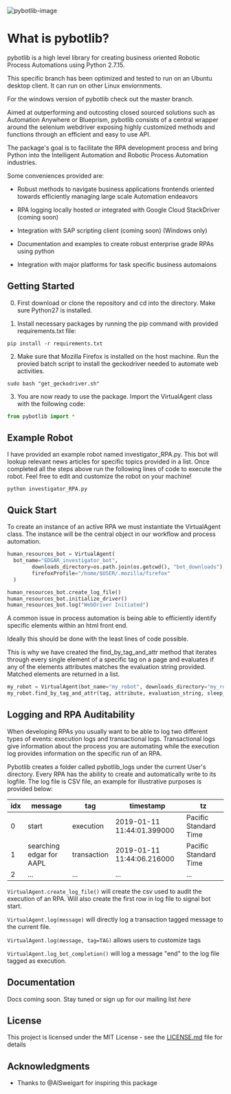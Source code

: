 
![pybotlib-image](https://github.com/dkatz23238/pybotlib/raw/master/img/pybotlib.png)

# What is pybotlib?
pybotlib is a high level library for creating business oriented Robotic Process Automations using Python 2.7.15.

This specific branch has been optimized and tested to run on an Ubuntu desktop client. It can run on other Linux enviornments.

For the windows version of pybotlib check out the master branch.

Aimed at outperforming and outcosting closed sourced solutions such as Automation Anywhere or Blueprism, pybotlib consists of a central wrapper around the selenium webdriver exposing highly customized methods and functions through an efficient and easy to use API.

The package's goal is to facilitate the RPA development process and bring Python into the Intelligent Automation and Robotic Process Automation industries.

Some conveniences  provided are:

 - Robust methods to navigate business applications frontends oriented towards efficiently managing large scale Automation endeavors

 - RPA logging locally hosted or integrated with Google Cloud StackDriver (coming soon)

 - Integration with SAP scripting client (coming soon) (Windows only)
 - Documentation and examples to create robust enterprise grade RPAs using python

 - Integration with major platforms for task specific business automaions

## Getting Started

 0) First download or clone the repository and cd into the directory. Make sure Python27 is installed.

 1) Install necessary packages by running the pip command with provided requirements.txt file:

```
pip install -r requirements.txt
```

2) Make sure that Mozilla Firefox is installed on the host machine. Run the provied batch script to install the geckodriver needed to automate web activities.

```
sudo bash "get_geckodriver.sh"
```

3) You are now ready to use the package. Import the VirtualAgent class with the following code:

``` py
from pybotlib import *
```

## Example Robot

I have provided an example robot named investigator_RPA.py. This bot will lookup relevant news articles for specific topics provided in a list. Once completed all the steps above run the following lines of code to execute the robot. Feel free to edit and customize the robot on your machine!

```
python investigator_RPA.py
```

## Quick Start

To create an instance of an active RPA we must instantiate the VirtualAgent class. The instance will be the central object in our workflow and process automation.


``` py
human_resources_bot = VirtualAgent(
  bot_name="EDGAR_investigator_bot",
		downloads_directory=os.path.join(os.getcwd(), "bot_downloads"),
		firefoxProfile="/home/$USER/.mozilla/firefox"
  )

human_resources_bot.create_log_file()
human_resources_bot.initialize_driver()
human_resources_bot.log("WebDriver Initiated")
```

A common issue in process automation is being able to efficiently identify specific elements within an html front end.

Ideally this should be done with the least lines of code possible.

This is why we have created the find_by_tag_and_attr method that iterates through every single element of a specific tag on a page and evaluates if any of the elements attributes matches the evaluation string provided. Matched elements are returned in a list.

``` py
my_robot = VirtualAgent(bot_name="my_robot", downloads_directory="my_robot_downloads_folder")
my_robot.find_by_tag_and_attr(tag, attribute, evaluation_string, sleep_secs)
```

## Logging and RPA Auditability

When developing RPAs you usually want to be able to log two different types of events: execution logs and transactional logs. Transactional logs give information about the process you are automating while the execution log provides information on the specific run of an RPA.

Pybotlib creates a folder called pybotlib_logs under the current User's directory. Every RPA has the ability to create and automatically write to its logfile. The log file is CSV file, an example for illustrative purposes is provided below:

| idx | message                  | tag         | timestamp                  | tz                    |
|-----|--------------------------|-------------|----------------------------|-----------------------|
| 0   | start                    | execution   | 2019-01-11 11:44:01.399000 | Pacific Standard Time |
| 1   | searching edgar for AAPL | transaction | 2019-01-11 11:44:06.216000 | Pacific Standard Time |
| 2   | ...                      | ...         | ...                        | ...                   |

```VirtualAgent.create_log_file()``` will create the csv used to audit the execution of an RPA. Will also create the first row in log file to signal bot start.

```VirtualAgent.log(message)``` will directly log a transaction tagged message to the current file.

```VirtualAgent.log(message, tag=TAG)``` allows users to customize tags

```VirtualAgent.log_bot_completion()``` will log a message "end" to the log file tagged as execution.

## Documentation

Docs coming soon. Stay tuned or sign up for our mailing list *here*

## License

This project is licensed under the MIT License - see the [LICENSE.md](LICENSE.md) file for details

## Acknowledgments

* Thanks to @AlSweigart for inspiring this package
